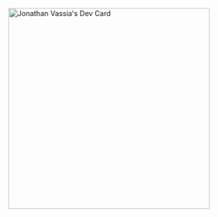 <a href="https://app.daily.dev/jonathandijv"><img src="https://github.com/jojjio/jojjio/main/devcard.svg" width="400" alt="Jonathan Vassia's Dev Card"/></a>

<!--<a href="https://app.daily.dev/jonathandijv"><img src="https://github.com/rebelchris/rebelchris/blob/master/devcard.svg" width="400" alt="Chris Bongers's Dev Card"/></a>
<!--
**jojjio/jojjio** is a ✨ _special_ ✨ repository because its `README.md` (this file) appears on your GitHub profile.

Here are some ideas to get you started:

- 🔭 I’m currently working on ...
- 🌱 I’m currently learning ...
- 👯 I’m looking to collaborate on ...
- 🤔 I’m looking for help with ...
- 💬 Ask me about ...
- 📫 How to reach me: ...
- 😄 Pronouns: ...
- ⚡ Fun fact: ...
-->
